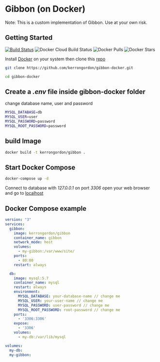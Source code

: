 # Gibbon (on Docker)

Note: This is a custom implementation of Gibbon. Use at your own risk.

## Getting Started

[![Build Status](https://travis-ci.org/kerrongordon/gibbon-docker.svg?branch=master)](https://travis-ci.org/kerrongordon/gibbon-docker) ![Docker Cloud Build Status](https://img.shields.io/docker/cloud/build/kerrongordon/gibbon) ![Docker Pulls](https://img.shields.io/docker/pulls/kerrongordon/gibbon) ![Docker Stars](https://img.shields.io/docker/stars/kerrongordon/gibbon)

Install [Docker](https://docs.docker.com/install/) on your system then clone this [repo](https://github.com/kerrongordon/gibbon-docker.git)

``` bash
git clone https://github.com/kerrongordon/gibbon-docker.git

cd gibbon-docker
```

## Create a *.env* file inside gibbon-docker folder

change database name, user and password

``` bash
MYSQL_DATABASE=db
MYSQL_USER=user
MYSQL_PASSWORD=password
MYSQL_ROOT_PASSWORD=password
```

## build Image

``` bash
docker build -t kerrongordon/gibbon .
```

## Start Docker Compose

``` bash
docker-compose up -d
```

Connect to database with *127.0.0.1* on port *3306*
open your web browser and go to [localhost](http://localhost/)

## Docker Compose example

``` yml
version: "3"
services:
  gibbon:
    image: kerrongordon/gibbon
    container_name: gibbon
    network_mode: host
    volumes:
      - my-gibbon:/var/www/site/
    ports:
      - 80:80
    restart: always

  db:
    image: mysql:5.7
    container_name: mysql
    restart: always
    environment:
      MYSQL_DATABASE: your-database-name // change me
      MYSQL_USER: your-user-name // change me
      MYSQL_PASSWORD: user-password // change me
      MYSQL_ROOT_PASSWORD: root-password // change me
    ports:
      - '3306:3306'
    expose:
      - '3306'
    volumes:
      - my-db:/var/lib/mysql

volumes:
  my-db:
  my-gibbon:
```
